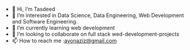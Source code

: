 - 👋 Hi, I’m Tasdeed
- 👀 I’m interested in Data Science, Data Engineering, Web Development and Software Engineering.
- 🌱 I’m currently learning web development
- 💞️ I’m looking to collaborate on full stack wed-development-projects
- 📫 How to reach me :ayonaziz@gmail.com

<!---
TAA-DSA/TAA-DSA is a ✨ special ✨ repository because its `README.md` (this file) appears on your GitHub profile.
You can click the Preview link to take a look at your changes.
--->
